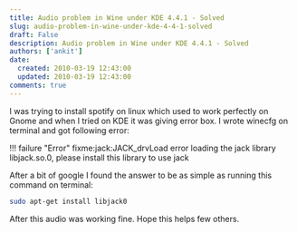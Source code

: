 ```yaml
---
title: Audio problem in Wine under KDE 4.4.1 - Solved
slug: audio-problem-in-wine-under-kde-4-4-1-solved
draft: False
description: Audio problem in Wine under KDE 4.4.1 - Solved
authors: ['ankit']
date: 
  created: 2010-03-19 12:43:00
  updated: 2010-03-19 12:43:00
comments: true
---
```

I was trying to install spotify on linux which used to work perfectly on Gnome and when I tried on KDE it was giving error box. I wrote winecfg on terminal and got following error:

!!! failure "Error"
    fixme:jack:JACK_drvLoad error loading the jack library libjack.so.0, please install this library to use jack

<!-- more -->

After a bit of google I found the answer to be as simple as running this command on terminal:

```bash
sudo apt-get install libjack0
```

After this audio was working fine. Hope this helps few others.
